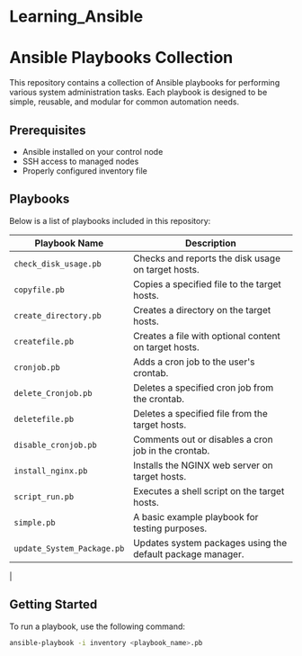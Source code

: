 # Learning_Ansible

# Ansible Playbooks Collection

This repository contains a collection of Ansible playbooks for performing various system administration tasks. Each playbook is designed to be simple, reusable, and modular for common automation needs.

## Prerequisites

- Ansible installed on your control node
- SSH access to managed nodes
- Properly configured inventory file

## Playbooks

Below is a list of playbooks included in this repository:

| Playbook Name               | Description                                                  |
|----------------------------|--------------------------------------------------------------|
| `check_disk_usage.pb`      | Checks and reports the disk usage on target hosts.           |
| `copyfile.pb`              | Copies a specified file to the target hosts.                 |
| `create_directory.pb`      | Creates a directory on the target hosts.                     |
| `createfile.pb`            | Creates a file with optional content on target hosts.        |
| `cronjob.pb`               | Adds a cron job to the user's crontab.                       |
| `delete_Cronjob.pb`        | Deletes a specified cron job from the crontab.               |
| `deletefile.pb`            | Deletes a specified file from the target hosts.              |
| `disable_cronjob.pb`       | Comments out or disables a cron job in the crontab.          |
| `install_nginx.pb`         | Installs the NGINX web server on target hosts.               |
| `script_run.pb`            | Executes a shell script on the target hosts.                 |
| `simple.pb`                | A basic example playbook for testing purposes.               |
| `update_System_Package.pb`| Updates system packages using the default package manager.  
|

## Getting Started

To run a playbook, use the following command:

```bash
ansible-playbook -i inventory <playbook_name>.pb
